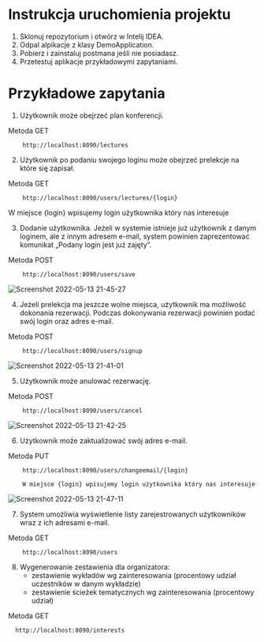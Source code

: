 # Instrukcja uruchomienia projektu
1. Sklonuj repozytorium i otwórz w Intelij IDEA.
2. Odpal alpikacje z klasy DemoApplication.
3. Pobierz i zainstaluj postmana jeśli nie posiadasz.
4. Przetestuj aplikacje przykładowymi zapytaniami.

# Przykładowe zapytania
1. Użytkownik może obejrzeć plan konferencji. 

Metoda GET

        http://localhost:8090/lectures

2. Użytkownik po podaniu swojego loginu może obejrzeć prelekcje na które się zapisał. 

Metoda GET

        http://localhost:8090/users/lectures/{login}
        
W miejsce {login} wpisujemy login użytkownika który nas interesuje
        
3. Dodanie użytkownika. Jeżeli w systemie istnieje już użytkownik z danym loginem, ale z innym adresem e-mail, system powinien zaprezentować komunikat „Podany login jest już zajęty”.

Metoda POST

        http://localhost:8090/users/save
        
        
![Screenshot 2022-05-13 21-45-27](https://user-images.githubusercontent.com/69324884/168379144-7b5826d2-c0e2-4c17-ab6a-6ce61d4f8eb3.jpg)


4. Jeżeli prelekcja ma jeszcze wolne miejsca, użytkownik ma możliwość dokonania rezerwacji. Podczas dokonywania rezerwacji powinien podać swój login oraz adres e-mail.

Metoda POST

        http://localhost:8090/users/signup
        
![Screenshot 2022-05-13 21-41-01](https://user-images.githubusercontent.com/69324884/168378456-65b99dee-96da-45e9-b3cb-f1e9b29831ce.jpg)


5. Użytkownik może anulować rezerwację. 

Metoda POST

        http://localhost:8090/users/cancel


![Screenshot 2022-05-13 21-42-25](https://user-images.githubusercontent.com/69324884/168378813-277dddc1-94ce-4480-99e2-b702aa4241ca.jpg)

6. Użytkownik może zaktualizować swój adres e-mail. 

Metoda PUT

        http://localhost:8090/users/changeemail/{login}
        
        W miejsce {login} wpisujemy login użytkownika który nas interesuje
        
![Screenshot 2022-05-13 21-47-11](https://user-images.githubusercontent.com/69324884/168379321-e37e05ad-9a2f-41ad-864d-05e066403e90.jpg)


7. System umożliwia wyświetlenie listy zarejestrowanych użytkowników wraz z ich adresami e-mail. 

Metoda GET

        http://localhost:8090/users

8. Wygenerowanie zestawienia dla organizatora: 
	- zestawienie wykładów wg zainteresowania (procentowy udział uczestników w danym wykładzie)
	- zestawienie ścieżek tematycznych wg zainteresowania (procentowy udział)

Metoda GET

      http://localhost:8090/interests
